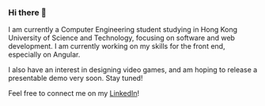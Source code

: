 ### Hi there 👋

I am currently a Computer Engineering student studying in Hong Kong University of Science and Technology, focusing on software and web development. I am currently working on my skills for the front end, especially on Angular.

I also have an interest in designing video games, and am hoping to release a presentable demo very soon. Stay tuned!

Feel free to connect me on my [LinkedIn](https://www.linkedin.com/in/javierhui "Javier's LinkedIn")!

<!--
**javier-hui/javier-hui** is a ✨ _special_ ✨ repository because its `README.md` (this file) appears on your GitHub profile.

Here are some ideas to get you started:

- 🔭 I’m currently working on ...
- 🌱 I’m currently learning ...
- 👯 I’m looking to collaborate on ...
- 🤔 I’m looking for help with ...
- 💬 Ask me about ...
- 📫 How to reach me: ...
- 😄 Pronouns: ...
- ⚡ Fun fact: ...
-->
